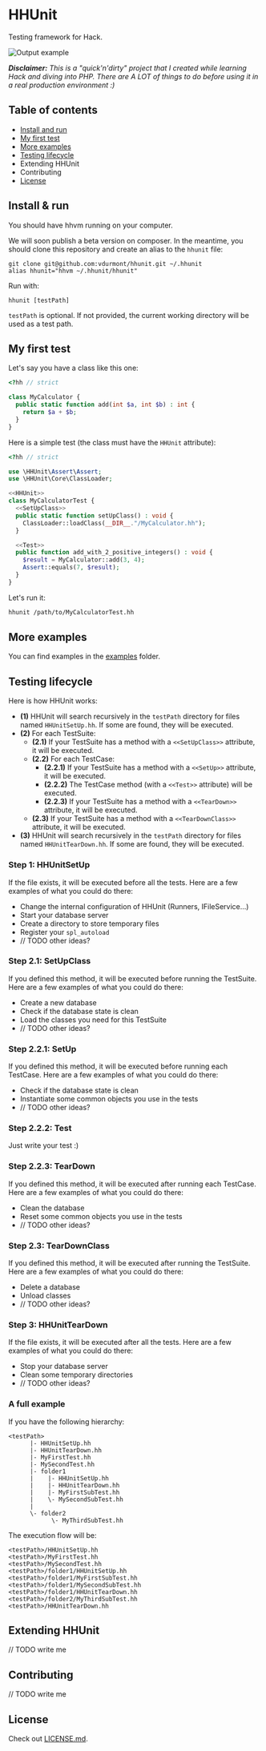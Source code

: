 # HHUnit

Testing framework for Hack.

![Output example](./output-example.png)

_**Disclaimer:** This is a "quick'n'dirty" project that I created while learning Hack and diving into PHP. There are A LOT of things to do before using it in a real production environment :)_

## Table of contents

* [Install and run](#install-and-run)
* [My first test](#my-first-test)
* [More examples](#more-examples)
* [Testing lifecycle](#testing-lifecycle)
* Extending HHUnit
* Contributing
* [License](#license)

## Install & run

You should have hhvm running on your computer.

We will soon publish a beta version on composer. In the meantime, you should clone this repository and create an alias to the `hhunit` file:

```
git clone git@github.com:vdurmont/hhunit.git ~/.hhunit
alias hhunit="hhvm ~/.hhunit/hhunit"
```

Run with:

```
hhunit [testPath]
```

`testPath` is optional. If not provided, the current working directory will be used as a test path.

## My first test

Let's say you have a class like this one:

```php
<?hh // strict

class MyCalculator {
  public static function add(int $a, int $b) : int {
    return $a + $b;
  }
}
```

Here is a simple test (the class must have the `HHUnit` attribute):

```php
<?hh // strict

use \HHUnit\Assert\Assert;
use \HHUnit\Core\ClassLoader;

<<HHUnit>>
class MyCalculatorTest {
  <<SetUpClass>>
  public static function setUpClass() : void {
    ClassLoader::loadClass(__DIR__."/MyCalculator.hh");
  }

  <<Test>>
  public function add_with_2_positive_integers() : void {
    $result = MyCalculator::add(3, 4);
    Assert::equals(7, $result);
  }
}
```

Let's run it:

```bash
hhunit /path/to/MyCalculatorTest.hh
```

## More examples

You can find examples in the [examples](./examples) folder.  

## Testing lifecycle

Here is how HHUnit works:

* **(1)** HHUnit will search recursively in the `testPath` directory for files named `HHUnitSetUp.hh`. If some are found, they will be executed.
* **(2)** For each TestSuite:
  * **(2.1)** If your TestSuite has a method with a `<<SetUpClass>>` attribute, it will be executed.
  * **(2.2)** For each TestCase:
    * **(2.2.1)** If your TestSuite has a method with a `<<SetUp>>` attribute, it will be executed.
    * **(2.2.2)** The TestCase method (with a `<<Test>>` attribute) will be executed.
    * **(2.2.3)** If your TestSuite has a method with a `<<TearDown>>` attribute, it will be executed.
  * **(2.3)** If your TestSuite has a method with a `<<TearDownClass>>` attribute, it will be executed.
* **(3)** HHUnit will search recursively in the `testPath` directory for files named `HHUnitTearDown.hh`. If some are found, they will be executed.

### Step 1: HHUnitSetUp

If the file exists, it will be executed before all the tests. Here are a few examples of what you could do there:

* Change the internal configuration of HHUnit (Runners, IFileService...)
* Start your database server
* Create a directory to store temporary files
* Register your `spl_autoload`
* // TODO other ideas?

### Step 2.1: SetUpClass

If you defined this method, it will be executed before running the TestSuite. Here are a few examples of what you could do there:

* Create a new database
* Check if the database state is clean
* Load the classes you need for this TestSuite
* // TODO other ideas?

### Step 2.2.1: SetUp

If you defined this method, it will be executed before running each TestCase. Here are a few examples of what you could do there:

* Check if the database state is clean
* Instantiate some common objects you use in the tests
* // TODO other ideas?

### Step 2.2.2: Test

Just write your test :)

### Step 2.2.3: TearDown

If you defined this method, it will be executed after running each TestCase. Here are a few examples of what you could do there:

* Clean the database
* Reset some common objects you use in the tests
* // TODO other ideas?

### Step 2.3: TearDownClass

If you defined this method, it will be executed after running the TestSuite. Here are a few examples of what you could do there:

* Delete a database
* Unload classes
* // TODO other ideas?

### Step 3: HHUnitTearDown

If the file exists, it will be executed after all the tests. Here are a few examples of what you could do there:

* Stop your database server
* Clean some temporary directories
* // TODO other ideas?

### A full example

If you have the following hierarchy:

```
<testPath>
      |- HHUnitSetUp.hh
      |- HHUnitTearDown.hh
      |- MyFirstTest.hh
      |- MySecondTest.hh
      |- folder1
      |    |- HHUnitSetUp.hh
      |    |- HHUnitTearDown.hh
      |    |- MyFirstSubTest.hh
      |    \- MySecondSubTest.hh
      |
      \- folder2
            \- MyThirdSubTest.hh
```

The execution flow will be:

```
<testPath>/HHUnitSetUp.hh
<testPath>/MyFirstTest.hh
<testPath>/MySecondTest.hh
<testPath>/folder1/HHUnitSetUp.hh
<testPath>/folder1/MyFirstSubTest.hh
<testPath>/folder1/MySecondSubTest.hh
<testPath>/folder1/HHUnitTearDown.hh
<testPath>/folder2/MyThirdSubTest.hh
<testPath>/HHUnitTearDown.hh
```

## Extending HHUnit

// TODO write me

## Contributing

// TODO write me

## License

Check out [LICENSE.md](./LICENSE.md).
